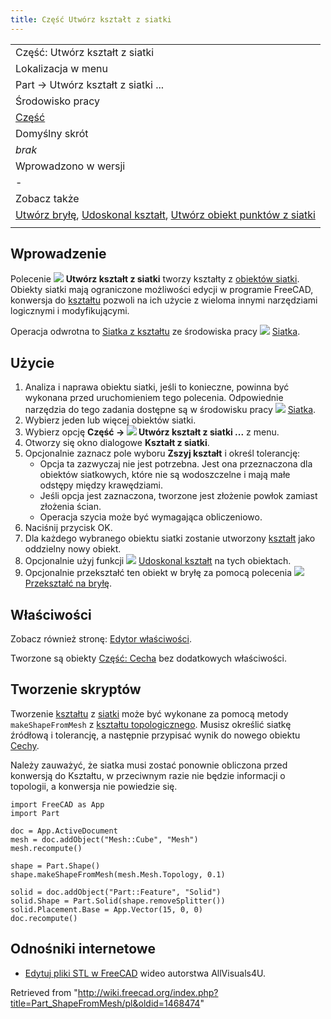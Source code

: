 ```yaml
---
title: Część Utwórz kształt z siatki
---
```

|  |
| --- |
| Część: Utwórz kształt z siatki |
| Lokalizacja w menu |
| Part → Utwórz kształt z siatki ... |
| Środowisko pracy |
| [Część](/Part_Workbench/pl "Part Workbench/pl") |
| Domyślny skrót |
| *brak* |
| Wprowadzono w wersji |
| - |
| Zobacz także |
| [Utwórz bryłę](/Part_MakeSolid/pl "Part MakeSolid/pl"), [Udoskonal kształt](/Part_RefineShape/pl "Part RefineShape/pl"), [Utwórz obiekt punktów z siatki](/Part_PointsFromMesh/pl "Part PointsFromMesh/pl") |
|  |

## Wprowadzenie

Polecenie ![](/images/Part_ShapeFromMesh.svg) **Utwórz kształt z siatki** tworzy kształty z [obiektów siatki](/Mesh/pl "Mesh/pl"). Obiekty siatki mają ograniczone możliwości edycji w programie FreeCAD, konwersja do [kształtu](/Shape/pl "Shape/pl") pozwoli na ich użycie z wieloma innymi narzędziami logicznymi i modyfikującymi.

Operacja odwrotna to [Siatka z kształtu](/Mesh_FromPartShape/pl "Mesh FromPartShape/pl") ze środowiska pracy ![](/images/Workbench_Mesh.svg) [Siatka](/Mesh_Workbench/pl "Mesh Workbench/pl").

## Użycie

1. Analiza i naprawa obiektu siatki, jeśli to konieczne, powinna być wykonana przed uruchomieniem tego polecenia. Odpowiednie narzędzia do tego zadania dostępne są w środowisku pracy ![](/images/Workbench_Mesh.svg) [Siatka](/Mesh_Workbench/pl "Mesh Workbench/pl").
2. Wybierz jeden lub więcej obiektów siatki.
3. Wybierz opcję **Część → ![](/images/Part_ShapeFromMesh.svg) Utwórz kształt z siatki ...** z menu.
4. Otworzy się okno dialogowe **Kształt z siatki**.
5. Opcjonalnie zaznacz pole wyboru **Zszyj kształt** i określ tolerancję:
   * Opcja ta zazwyczaj nie jest potrzebna. Jest ona przeznaczona dla obiektów siatkowych, które nie są wodoszczelne i mają małe odstępy między krawędziami.
   * Jeśli opcja jest zaznaczona, tworzone jest złożenie powłok zamiast złożenia ścian.
   * Operacja szycia może być wymagająca obliczeniowo.
6. Naciśnij przycisk OK.
7. Dla każdego wybranego obiektu siatki zostanie utworzony [kształt](/Shape/pl "Shape/pl") jako oddzielny nowy obiekt.
8. Opcjonalnie użyj funkcji ![](/images/Part_RefineShape.svg) [Udoskonal kształt](/Part_RefineShape/pl "Part RefineShape/pl") na tych obiektach.
9. Opcjonalnie przekształć ten obiekt w bryłę za pomocą polecenia ![](/images/Part_MakeSolid.svg) [Przekształć na bryłę](/Part_MakeSolid/pl "Part MakeSolid/pl").

## Właściwości

Zobacz również stronę: [Edytor właściwości](/Property_editor/pl "Property editor/pl").

Tworzone są obiekty [Część: Cecha](/Part_Feature/pl "Part Feature/pl") bez dodatkowych właściwości.

## Tworzenie skryptów

Tworzenie [kształtu](/Shape/pl "Shape/pl") z [siatki](/Mesh/pl "Mesh/pl") może być wykonane za pomocą metody `makeShapeFromMesh` z [kształtu topologicznego](/Part_TopoShape/pl "Part TopoShape/pl"). Musisz określić siatkę źródłową i tolerancję, a następnie przypisać wynik do nowego obiektu [Cechy](/Part_Feature/pl "Part Feature/pl").

Należy zauważyć, że siatka musi zostać ponownie obliczona przed konwersją do Kształtu, w przeciwnym razie nie będzie informacji o topologii, a konwersja nie powiedzie się.

```
import FreeCAD as App
import Part

doc = App.ActiveDocument
mesh = doc.addObject("Mesh::Cube", "Mesh")
mesh.recompute()

shape = Part.Shape()
shape.makeShapeFromMesh(mesh.Mesh.Topology, 0.1)

solid = doc.addObject("Part::Feature", "Solid")
solid.Shape = Part.Solid(shape.removeSplitter())
solid.Placement.Base = App.Vector(15, 0, 0)
doc.recompute()

```

## Odnośniki internetowe

* [Edytuj pliki STL w FreeCAD](https://www.youtube.com/watch?v=5lwENZeNiNg&feature=youtu.be) wideo autorstwa AllVisuals4U.

Retrieved from "<http://wiki.freecad.org/index.php?title=Part_ShapeFromMesh/pl&oldid=1468474>"